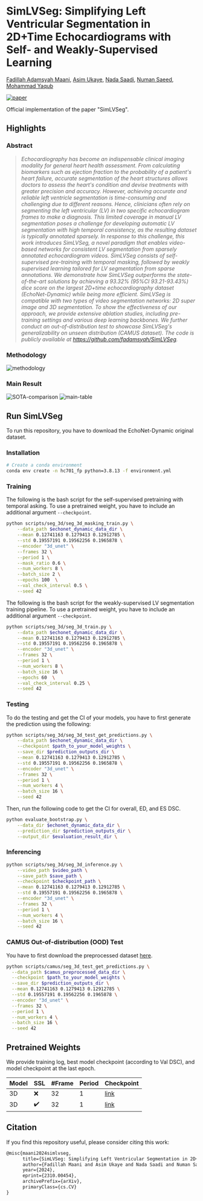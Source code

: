 # SimLVSeg: Simplifying Left Ventricular Segmentation in 2D+Time Echocardiograms with Self- and Weakly-Supervised Learning

[Fadillah Adamsyah Maani](https://scholar.google.com/citations?user=W-4975wAAAAJ&hl=en), [Asim Ukaye](https://www.linkedin.com/in/asim-ukaye-2070a73a/), [Nada Saadi](https://www.linkedin.com/in/nada-saadi-440632179/), [Numan Saeed](https://scholar.google.ae/citations?user=VMPEU20AAAAJ&hl=en), [Mohammad Yaqub](https://scholar.google.co.uk/citations?user=9dfn5GkAAAAJ&hl=en)

[![paper](https://img.shields.io/badge/arXiv-Paper-<COLOR>.svg)](https://arxiv.org/abs/2310.00454)

Official implementation of the paper "SimLVSeg".

## Highlights
### Abstract
> *Echocardiography has become an indispensable clinical imaging modality for general heart health assessment. From calculating biomarkers such as ejection fraction to the probability of a patient's heart failure, accurate segmentation of the heart structures allows doctors to assess the heart's condition and devise treatments with greater precision and accuracy. However, achieving accurate and reliable left ventricle segmentation is time-consuming and challenging due to different reasons. Hence, clinicians often rely on segmenting the left ventricular (LV) in two specific echocardiogram frames to make a diagnosis. This limited coverage in manual LV segmentation poses a challenge for developing automatic LV segmentation with high temporal consistency, as the resulting dataset is typically annotated sparsely. In response to this challenge, this work introduces SimLVSeg, a novel paradigm that enables video-based networks for consistent LV segmentation from sparsely annotated echocardiogram videos. SimLVSeg consists of self-supervised pre-training with temporal masking, followed by weakly supervised learning tailored for LV segmentation from sparse annotations. We demonstrate how SimLVSeg outperforms the state-of-the-art solutions by achieving a 93.32% (95%CI 93.21-93.43%) dice score on the largest 2D+time echocardiography dataset (EchoNet-Dynamic) while being more efficient. SimLVSeg is compatible with two types of video segmentation networks: 2D super image and 3D segmentation. To show the effectiveness of our approach, we provide extensive ablation studies, including pre-training settings and various deep learning backbones. We further conduct an out-of-distribution test to showcase SimLVSeg's generalizability on unseen distribution (CAMUS dataset). The code is publicly available at https://github.com/fadamsyah/SimLVSeg.*
>

### Methodology
![methodology](https://github.com/fadamsyah/SimLVSeg/blob/main/assets/img_General_Architecture.png)

### Main Result
![SOTA-comparison](https://github.com/fadamsyah/SimLVSeg/blob/main/assets/img_SOTA_comparisons.png)
![main-table](https://github.com/fadamsyah/SimLVSeg/blob/main/assets/main_table.png)

## Run SimLVSeg

To run this repository, you have to download the EchoNet-Dynamic original dataset.

### Installation
```bash
# Create a conda environment
conda env create -n hc701_fp python=3.8.13 -f environment.yml
```

### Training

The following is the bash script for the self-supervised pretraining with temporal asking. To use a pretrained weight, you have to include an additional argument `--checkpoint`.
```bash
python scripts/seg_3d/seg_3d_masking_train.py \
    --data_path $echonet_dynamic_data_dir \
    --mean 0.12741163 0.1279413 0.12912785 \
    --std 0.19557191 0.19562256 0.1965878 \
    --encoder "3d_unet" \
    --frames 32 \
    --period 1 \
    --mask_ratio 0.6 \
    --num_workers 8 \
    --batch_size 2 \
    --epochs 100  \
    --val_check_interval 0.5 \
    --seed 42
```

The following is the bash script for the weakly-supervised LV segmentation training pipeline. To use a pretrained weight, you have to include an additional argument `--checkpoint`.
```bash
python scripts/seg_3d/seg_3d_train.py \
    --data_path $echonet_dynamic_data_dir \
    --mean 0.12741163 0.1279413 0.12912785 \
    --std 0.19557191 0.19562256 0.1965878 \
    --encoder "3d_unet" \
    --frames 32 \
    --period 1 \
    --num_workers 8 \
    --batch_size 16 \
    --epochs 60  \
    --val_check_interval 0.25 \
    --seed 42
```

### Testing

To do the testing and get the CI of your models, you have to first generate the prediction using the following:
```bash
python scripts/seg_3d/seg_3d_test_get_predictions.py \
    --data_path $echonet_dynamic_data_dir \
    --checkpoint $path_to_your_model_weights \
    --save_dir $prediction_outputs_dir \
    --mean 0.12741163 0.1279413 0.12912785 \
    --std 0.19557191 0.19562256 0.1965878 \
    --encoder "3d_unet" \
    --frames 32 \
    --period 1 \
    --num_workers 4 \
    --batch_size 16 \
    --seed 42
```

Then, run the following code to get the CI for overall, ED, and ES DSC.
```bash
python evaluate_bootstrap.py \
    --data_dir $echonet_dynamic_data_dir \
    --prediction_dir $prediction_outputs_dir \
    --output_dir $evaluation_result_dir \
```

### Inferencing

```bash
python scripts/seg_3d/seg_3d_inference.py \
    --video_path $video_path \
    --save_path $save_path \
    --checkpoint $checkpoint_path \
    --mean 0.12741163 0.1279413 0.12912785 \
    --std 0.19557191 0.19562256 0.1965878 \
    --encoder "3d_unet" \
    --frames 32 \
    --period 1 \
    --num_workers 4 \
    --batch_size 16 \
    --seed 42
```

### CAMUS Out-of-distribution (OOD) Test
You have to first download the preprocessed dataset [here](https://drive.google.com/drive/folders/1uir1SXZzC3Y68f8cL_Nj4drzI4snpzY0?usp=sharing).
```bash
python scripts/camus/seg_3d_test_get_predictions.py \
  --data_path $camus_preprocessed_data_dir \
  --checkpoint $path_to_your_model_weights \
  --save_dir $prediction_outputs_dir \
  --mean 0.12741163 0.1279413 0.12912785 \
  --std 0.19557191 0.19562256 0.1965878 \
  --encoder "3d_unet" \
  --frames 32 \
  --period 1 \
  --num_workers 4 \
  --batch_size 16 \
  --seed 42
```

## Pretrained Weights

We provide training log, best model checkpoint (according to Val DSC), and model checkpoint at the last epoch.

| Model      | SSL      | #Frame | Period | Checkpoint       |
|------------|----------|----------|--------|---------------|
| 3D | ❌ | 32       | 1     | [link](https://drive.google.com/drive/folders/1-NXFFJEX4ieIm8TxPPz5YiFEmglb599N?usp=sharing) |
| 3D | ✔️ | 32       | 1     | [link](https://drive.google.com/drive/folders/1yLD1iqFk0qLb1YWtqVrnYw_23RpYxV0W?usp=sharing) |

## Citation
If you find this repository useful, please consider citing this work:
```latex
@misc{maani2024simlvseg,
      title={SimLVSeg: Simplifying Left Ventricular Segmentation in 2D+Time Echocardiograms with Self- and Weakly-Supervised Learning}, 
      author={Fadillah Maani and Asim Ukaye and Nada Saadi and Numan Saeed and Mohammad Yaqub},
      year={2024},
      eprint={2310.00454},
      archivePrefix={arXiv},
      primaryClass={cs.CV}
}
```
